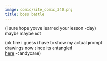 ```yaml
---
image: comic/site_comic_340.png
title: boss battle
---
```

(i sure hope youve learned your lesson -clay)  
maybe maybe not  
  
(ok fine i guess i have to show my actual prompt  
drawings now since its entangled  
<a href='https://www.tumblr.com/candycanearter07/763954664042627072/bugtober-day-10-boss-battle-turns-out-you-cant?source=share'>here</a> -candycane)
